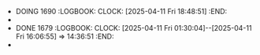 - DOING 1690
  :LOGBOOK:
  CLOCK: [2025-04-11 Fri 18:48:51]
  :END:
-
- DONE 1679
  :LOGBOOK:
  CLOCK: [2025-04-11 Fri 01:30:04]--[2025-04-11 Fri 16:06:55] =>  14:36:51
  :END:
-